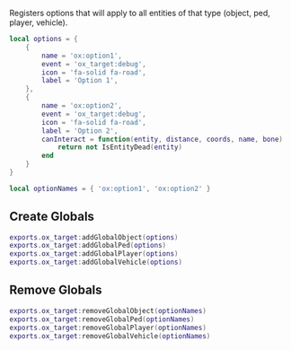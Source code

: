 Registers options that will apply to all entities of that type (object, ped, player, vehicle).

```lua
local options = {
    {
        name = 'ox:option1',
        event = 'ox_target:debug',
        icon = 'fa-solid fa-road',
        label = 'Option 1',
    },
    {
        name = 'ox:option2',
        event = 'ox_target:debug',
        icon = 'fa-solid fa-road',
        label = 'Option 2',
        canInteract = function(entity, distance, coords, name, bone)
            return not IsEntityDead(entity)
        end
    }
}

local optionNames = { 'ox:option1', 'ox:option2' }
```

## Create Globals

```lua
exports.ox_target:addGlobalObject(options)
exports.ox_target:addGlobalPed(options)
exports.ox_target:addGlobalPlayer(options)
exports.ox_target:addGlobalVehicle(options)
```

## Remove Globals

```lua
exports.ox_target:removeGlobalObject(optionNames)
exports.ox_target:removeGlobalPed(optionNames)
exports.ox_target:removeGlobalPlayer(optionNames)
exports.ox_target:removeGlobalVehicle(optionNames)
```
